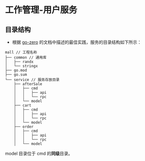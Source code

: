 # 工作管理-用户服务
## 目录结构
* 根据 [go-zero](https://go-zero.dev/cn/) 的文档中描述的最佳实践，服务的目录结构如下所示：

```
mall // 工程名称
├── common // 通用库
│   ├── randx
│   └── stringx
├── go.mod
├── go.sum
└── service // 服务存放目录
    ├── afterSale
    │   ├── cmd
    │   │   ├── api
    │   │   └── rpc
    │   └── model
    ├── cart
    │   ├── cmd
    │   │   ├── api
    │   │   └── rpc
    │   └── model
    ├── order
    │   ├── cmd
    │   │   ├── api
    │   │   └── rpc
    │   └── model
```

model 目录位于 cmd 的**同级**目录。

